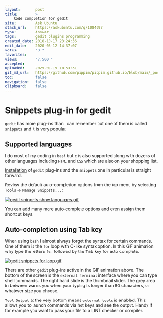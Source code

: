 ```yaml
---
layout:       post
title:        >
    Code completion for gedit
site:         Ask Ubuntu
stack_url:    https://askubuntu.com/q/1084697
type:         Answer
tags:         gedit plugins programming
created_date: 2018-10-17 23:24:36
edit_date:    2020-06-12 14:37:07
votes:        "3 "
favorites:    
views:        "7,500 "
accepted:     
uploaded:     2025-02-15 10:53:31
git_md_url:   https://github.com/pippim/pippim.github.io/blob/main/_posts/2018/2018-10-17-Code-completion-for-gedit.md
toc:          false
navigation:   false
clipboard:    false
---
```


# Snippets plug-in for gedit

`gedit` has more plug-ins than I can remember but one of them is called `snippets` and it is very popular.

## Supported languages

I do most of my coding in `bash` but `c` is also supported along with dozens of other languages including `HTML` and `CSS` which are also on your shopping list. 

[Installation][1] of `gedit` plug-ins and the `snippets` one in particular is straight forward. 

Review the default auto-completion options from the top menu by selecting `Tools` -> `Manage Snippets...`:

[![gedit snippets show languages.gif][2]][2]

You can add many more auto-complete options and even assign them shortcut keys.

## Auto-completion using <kbd>Tab</kbd> key

When using `bash` I almost always forget the syntax for certain commands. One of them is the `for` loop with C-like syntax option. In this GIF animation why type the letters `for` followed by the <kbd>Tab</kbd> key for auto complete:

[![gedit snippets for loop.gif][3]][3]

There are other `gedit` plug-ins active in the GIF animation above. The bottom of the screen is the `external terminal` interface where you can type shell commands. The right hand slide is the thumbnail slider. The grey area in between warns you when your typing is longer than 80 characters, or whatever size you choose.

`Tool Output` at the very bottom means `external tools` is enabled. This allows you to launch commands via hot keys and see the output. Handy if for example you want to pass your file to a LINT checker or compiler.

  [1]: https://askubuntu.com/questions/728306/how-to-debug-c-programs-by-gedit/1082769#1082769
  [2]: https://pippim.github.io/assets/img/posts/2018/ZPjaW.gif
  [3]: https://pippim.github.io/assets/img/posts/2018/dmXLo.gif
